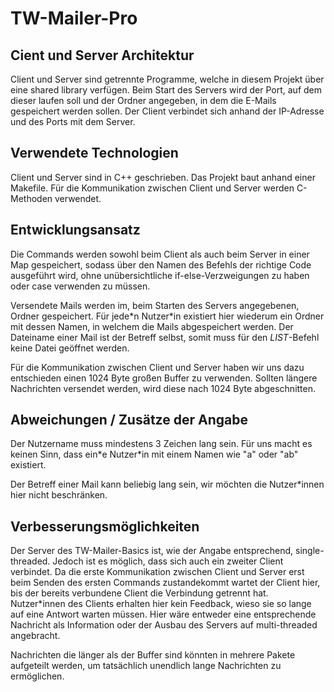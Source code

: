 # TW-Mailer-Pro
## Cient und Server Architektur

Client und Server sind getrennte Programme, welche in diesem Projekt über eine shared library verfügen.
Beim Start des Servers wird der Port, auf dem dieser laufen soll und der Ordner angegeben, in dem die E-Mails gespeichert werden sollen. Der Client verbindet sich anhand der IP-Adresse und des Ports mit dem Server.

## Verwendete Technologien

Client und Server sind in C++ geschrieben. Das Projekt baut anhand einer Makefile. Für die Kommunikation zwischen Client und Server werden C-Methoden verwendet.

## Entwicklungsansatz

Die Commands werden sowohl beim Client als auch beim Server in einer Map gespeichert, sodass über den Namen des Befehls der richtige Code ausgeführt wird, ohne unübersichtliche if-else-Verzweigungen zu haben oder case verwenden zu müssen.

Versendete Mails werden im, beim Starten des Servers angegebenen, Ordner gespeichert. Für jede\*n Nutzer\*in existiert hier wiederum ein Ordner mit dessen Namen, in welchem die Mails abgespeichert werden. Der Dateiname einer Mail ist der Betreff selbst, somit muss für den _LIST_-Befehl keine Datei geöffnet werden.

Für die Kommunikation zwischen Client und Server haben wir uns dazu entschieden einen 1024 Byte großen Buffer zu verwenden. Sollten längere Nachrichten versendet werden, wird diese nach 1024 Byte abgeschnitten.

## Abweichungen / Zusätze der Angabe

Der Nutzername muss mindestens 3 Zeichen lang sein. Für uns macht es keinen Sinn, dass ein\*e Nutzer\*in mit einem Namen wie "a" oder "ab" existiert.

Der Betreff einer Mail kann beliebig lang sein, wir möchten die Nutzer*innen hier nicht beschränken.

## Verbesserungsmöglichkeiten

Der Server des TW-Mailer-Basics ist, wie der Angabe entsprechend, single-threaded. Jedoch ist es möglich, dass sich auch ein zweiter Client verbindet. Da die erste Kommunikation zwischen Client und Server erst beim Senden des ersten Commands zustandekommt wartet der Client hier, bis der bereits verbundene Client die Verbindung getrennt hat. Nutzer*innen des Clients erhalten hier kein Feedback, wieso sie so lange auf eine Antwort warten müssen. Hier wäre entweder eine entsprechende Nachricht als Information oder der Ausbau des Servers auf multi-threaded angebracht.

Nachrichten die länger als der Buffer sind könnten in mehrere Pakete aufgeteilt werden, um tatsächlich unendlich lange Nachrichten zu ermöglichen.

